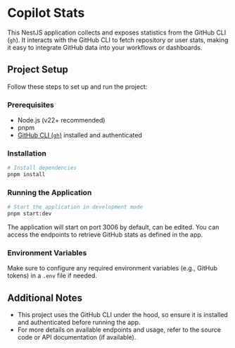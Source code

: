 # Copilot Stats

This NestJS application collects and exposes statistics from the GitHub CLI (`gh`). It interacts with the GitHub CLI to fetch repository or user stats, making it easy to integrate GitHub data into your workflows or dashboards.

## Project Setup

Follow these steps to set up and run the project:

### Prerequisites

- Node.js (v22+ recommended)
- pnpm
- [GitHub CLI (`gh`)](https://cli.github.com/) installed and authenticated

### Installation

```bash
# Install dependencies
pnpm install
```

### Running the Application

```bash
# Start the application in development mode
pnpm start:dev
```

The application will start on port 3006 by default, can be edited. You can access the endpoints to retrieve GitHub stats as defined in the app.

### Environment Variables

Make sure to configure any required environment variables (e.g., GitHub tokens) in a `.env` file if needed.

## Additional Notes

- This project uses the GitHub CLI under the hood, so ensure it is installed and authenticated before running the app.
- For more details on available endpoints and usage, refer to the source code or API documentation (if available).
